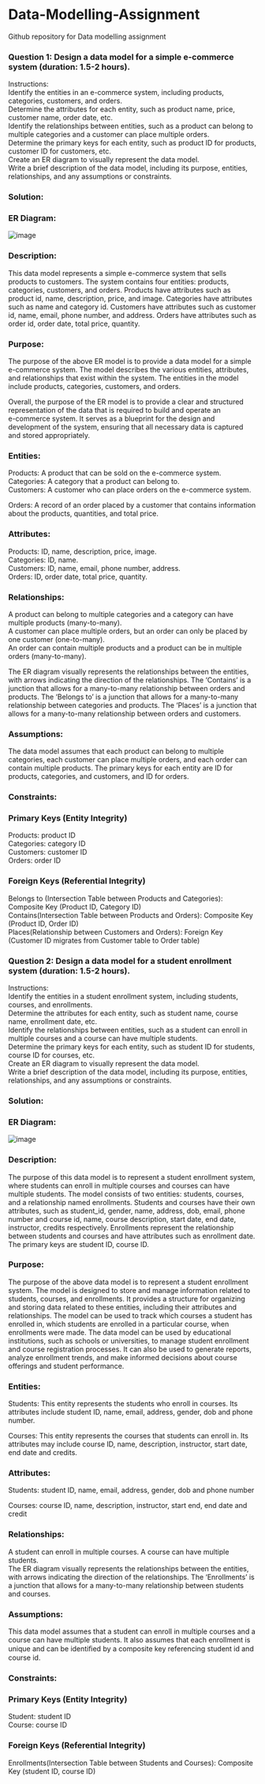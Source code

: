 # Data-Modelling-Assignment
Github repository for Data modelling assignment  


### Question 1: Design a data model for a simple e-commerce system (duration: 1.5-2 hours).  
Instructions:  
Identify the entities in an e-commerce system, including products, categories, customers, and orders.  
Determine the attributes for each entity, such as product name, price, customer name, order date, etc.  
Identify the relationships between entities, such as a product can belong to multiple categories and a customer can place multiple orders.  
Determine the primary keys for each entity, such as product ID for products, customer ID for customers, etc.  
Create an ER diagram to visually represent the data model.  
Write a brief description of the data model, including its purpose, entities, relationships, and any assumptions or constraints.  

### Solution:  

### ER Diagram:  
![image](https://user-images.githubusercontent.com/122514456/224827939-a8fcc449-c2e4-4713-a8c5-80714ae70af0.png)


### Description:  

This data model represents a simple e-commerce system that sells products to customers. The system contains four entities: products, categories,   customers, and orders. Products have attributes such as product id, name, description, price, and image. Categories have attributes such as name and   category id. Customers have attributes such as customer id, name, email, phone number, and address. Orders have attributes such as order id, order date,   total price, quantity.  

### Purpose:  

The purpose of the above ER model is to provide a data model for a simple e-commerce system. The model describes the various entities, attributes, and   relationships that exist within the system. The entities in the model include products, categories, customers, and orders.  

Overall, the purpose of the ER model is to provide a clear and structured representation of the data that is required to build and operate an  
e-commerce system. It serves as a blueprint for the design and development of the system, ensuring that all necessary data is captured and stored   appropriately.   

### Entities:  

Products: A product that can be sold on the e-commerce system.   
Categories: A category that a product can belong to.  
Customers: A customer who can place orders on the e-commerce system.  

Orders: A record of an order placed by a customer that contains information about the products, quantities, and total price.  

### Attributes:  

Products: ID, name, description, price, image.   
Categories: ID, name.  
Customers: ID, name, email, phone number, address.   
Orders: ID, order date, total price, quantity.    
### Relationships:  

A product can belong to multiple categories and a category can have multiple products (many-to-many).    
A customer can place multiple orders, but an order can only be placed by one customer (one-to-many).    
An order can contain multiple products and a product can be in multiple orders (many-to-many).    

The ER diagram visually represents the relationships between the entities, with arrows indicating the direction of the relationships. The ‘Contains’ is a  junction that allows for a many-to-many relationship between orders and products. The ‘Belongs to’ is a junction that allows for a many-to-many   relationship between categories and products. The ‘Places’ is a junction that allows for a many-to-many relationship between orders and customers.  

### Assumptions:  

The data model assumes that each product can belong to multiple categories, each customer can place multiple orders, and each order can contain multiple   products. The primary keys for each entity are ID for products, categories, and customers, and ID for orders.  

### Constraints:  
 
### Primary Keys (Entity Integrity)    
Products: product ID   
Categories: category ID   
Customers: customer ID  
Orders: order ID  

### Foreign Keys (Referential Integrity)  

Belongs to (Intersection Table between Products and Categories): Composite Key (Product ID, Category ID)  
Contains(Intersection Table between Products and Orders): Composite Key (Product ID, Order ID)  
Places(Relationship between Customers and Orders): Foreign Key (Customer ID migrates from Customer table to Order table)   


### Question 2: Design a data model for a student enrollment system (duration: 1.5-2 hours).  
Instructions:  
Identify the entities in a student enrollment system, including students, courses, and enrollments.  
Determine the attributes for each entity, such as student name, course name, enrollment date, etc.  
Identify the relationships between entities, such as a student can enroll in multiple courses and a course can have multiple students.  
Determine the primary keys for each entity, such as student ID for students, course ID for courses, etc.  
Create an ER diagram to visually represent the data model.  
Write a brief description of the data model, including its purpose, entities, relationships, and any assumptions or constraints.   

### Solution:  
### ER Diagram:  
![image](https://user-images.githubusercontent.com/122514456/224828814-1edda297-a9b1-4d18-9560-f4cfa7d45c67.png)


### Description:  

The purpose of this data model is to represent a student enrollment system, where students can enroll in multiple courses and courses can have multiple   students. The model consists of two entities: students, courses, and a relationship named enrollments. Students and courses have their own attributes,   such as student_id, gender, name, address, dob, email, phone number and course id, name, course description, start date, end date, instructor, credits   respectively. Enrollments represent the relationship between students and courses and have attributes such as enrollment date. The primary keys are   student ID, course ID.    

### Purpose:    

The purpose of the above data model is to represent a student enrollment system. The model is designed to store and manage information related to    students, courses, and enrollments. It provides a structure for organizing and storing data related to these entities, including their attributes and   relationships. The model can be used to track which courses a student has enrolled in, which students are enrolled in a particular course, when   enrollments were made. The data model can be used by educational institutions, such as schools or universities, to manage student enrollment and course   registration processes. It can also be used to generate reports, analyze enrollment trends, and make informed decisions about course offerings and student  performance.  

### Entities:  
 
Students: This entity represents the students who enroll in courses. Its attributes include student ID, name, email, address, gender, dob and phone   number.  

Courses: This entity represents the courses that students can enroll in. Its attributes may include course ID, name, description, instructor, start date,  end date and credits.  

### Attributes:  
Students: student ID, name, email, address, gender, dob and phone number  

Courses: course ID, name, description, instructor, start end, end date and credit  

### Relationships:  

A student can enroll in multiple courses. A course can have multiple students.  
The ER diagram visually represents the relationships between the entities, with arrows indicating the direction of the relationships. The ‘Enrollments’ is  a junction that allows for a many-to-many relationship between students and courses.    

### Assumptions:  

This data model assumes that a student can enroll in multiple courses and a course can have multiple students. It also assumes that each enrollment is   unique and can be identiﬁed by a composite key referencing student id and course id.  

### Constraints:  

### Primary Keys (Entity Integrity)  

Student: student ID  
Course: course ID  

### Foreign Keys (Referential Integrity)  

Enrollments(Intersection Table between Students and Courses): Composite Key (student ID, course ID)   
